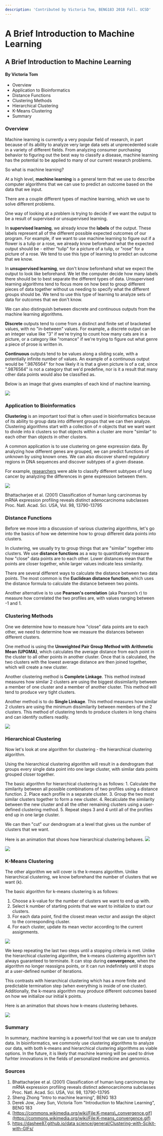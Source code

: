 ```yaml
---
description: 'Contributed by Victoria Tom, BENG183 2018 Fall. UCSD'
---
```


# A Brief Introduction to Machine Learning

## A Brief Introduction to Machine Learning

#### By Victoria Tom

* Overview
* Application to Bioinformatics
* Distance Functions
* Clustering Methods
* Hierarchical Clustering
* K-Means Clustering
* Summary

### Overview

Machine learning is currently a very popular field of research, in part because of its ability to analyze very large data sets at unprecedented scale in a variety of different fields. From analyzing consumer purchasing behavior to figuring out the best way to classify a disease, machine learning has the potential to be applied to many of our current research problems.

So what is machine learning?

At a high level, **machine learning** is a general term that we use to describe computer algorithms that we can use to predict an outcome based on the data that we input.

There are a couple different types of machine learning, which we use to solve different problems.

One way of looking at a problem is trying to decide if we want the output to be a result of supervised or unsupervised learning.

In **supervised learning**, we already know the **labels** of the output. These labels represent all of the different possible expected outcomes of our program. For example, if we want to use machine learning to figure out if a flower is a tulip or a rose, we already know beforehand what the expected output should be - either "tulip" for a picture of a tulip, or "rose" for a picture of a rose. We tend to use this type of learning to predict an outcome that we know.

In **unsupervised learning**, we don't know beforehand what we expect the output to look like beforehand. We let the computer decide how many labels there should be to best separate the different types of data. Unsupervised learning algorithms tend to focus more on how best to group different pieces of data together without us needing to specify what the different groups should be. We tend to use this type of learning to analyze sets of data for outcomes that we don't know.

We can also distinguish between discrete and continuous outputs from the machine learning algorithms.

**Discrete** outputs tend to come from a distinct and finite set of bracketed values, with no "in-between" values. For example, a discrete output can be an integer value like "3" if we're trying to count how many cats are in a picture, or a category like "romance" if we're trying to figure out what genre a piece of prose is written in.

**Continuous** outputs tend to be values along a sliding scale, with a potentially infinite number of values. An example of a continuous output would be ".9876564" for how likely it is that a given picture is of a cat, since ".9876564" is not a category that we'd predefine, nor is it a result that many other data points would also be classified as.

Below is an image that gives examples of each kind of machine learning.

![](../../.gitbook/assets/image%20%2810%29.png)

### Application to Bioinformatics

**Clustering** is an important tool that is often used in bioinformatics because of its ability to group data into different groups that we can then analyze. Clustering algorithms start with a collection of _n_ objects that we want want to divide into _k_ clusters so that objects within a cluster are more "similar" to each other than objects in other clusters.

A common application is to use clustering on gene expression data. By analyzing how different genes are grouped, we can predict functions of unknown by using known ones. We can also discover shared regulatory regions in DNA sequences and discover subtypes of a given disease.

For example, [researchers](https://www.ncbi.nlm.nih.gov/pubmed/11707567) were able to classify different subtypes of lung cancer by analyzing the differences in gene expression between them.

![](../../.gitbook/assets/image%20%287%29.png)

Bhattacharjee et al. \(2001\) Classification of human lung carcinomas by mRNA expression profiling reveals distinct adenocarcinoma subclasses Proc. Natl. Acad. Sci. USA, Vol. 98, 13790-13795

### Distance Functions

Before we move into a discussion of various clustering algorithms, let's go into the basics of how we determine how to group different data points into clusters.

In clustering, we usually try to group things that are "similar" together into clusters. We use **distance functions** as a way to quantitatively measure how "close" data points are to each other. Lower distances mean that the points are closer together, while larger values indicate less similarity.

There are several different ways to calculate the distance between two data points. The most common is the **Euclidean distance function**, which uses the distance formula to calculate the distance between two points.

Another alternative is to use **Pearson's correlation** \(aka Pearson’s r\) to measure how correlated the two profiles are, with values ranging between -1 and 1.

### Clustering Methods

One we determine how to measure how "close" data points are to each other, we need to determine how we measure the distances between different clusters.

One method is using the **Unweighted Pair Group Method with Arithmetic Mean \(UPGMA\)**, which calculates the average distance from each point in the cluster to all other points in another cluster. Once that is calculated, the two clusters with the lowest average distance are then joined together, which will create a new cluster.

Another clustering method is **Complete Linkage**. This method instead measures how similar 2 clusters are using the biggest dissimilarity between a member of one cluster and a member of another cluster. This method will tend to produce very tight clusters.

Another method is to do **Single Linkage**. This method measures how similar 2 clusters are using the minimum dissimilarity between members of the 2 clusters. This method of clustering tends to produce clusters in long chains and can identify outliers readily.

![](../../.gitbook/assets/image%20%2822%29.png)

### Hierarchical Clustering

Now let's look at one algorithm for clustering - the hierarchical clustering algorithm.

Using the hierarchical clustering algorithm will result in a dendrogram that groups every single data point into one large cluster, with similar data points grouped closer together.

The basic algorithm for hierarchical clustering is as follows: 1. Calculate the similarity between all possible combinations of two profiles using a distance function. 2. Place each profile in a separate cluster. 3. Group the two most similar clusters together to form a new cluster. 4. Recalculate the similarity between the new cluster and all the other remaining clusters using a user-defined clustering method. 5. Repeat steps 3 and 4 until all of the profiles end up in one large cluster.

We can then "cut" our dendrogram at a level that gives us the number of clusters that we want.

Here is an animation that shows how hierarchical clustering behaves. ![](https://github.com/Zhong-Lab-UCSD/BENG183/blob/master/finalPaper/IntroToMachineLearning_2/hClust.gif)

![](../../.gitbook/assets/image%20%2814%29.png)

### K-Means Clustering

The other algorithm we will cover is the k-means algorithm. Unlike hierarchical clustering, we know beforehand the number of clusters that we want \(k\).

The basic algorithm for k-means clustering is as follows:

1. Choose a k-value for the number of clusters we want to end up with.
2. Select k number of starting points that we want to initialize to start our clusters. 
3. For each data point, find the closest mean vector and assign the object to the corresponding cluster.
4. For each cluster, update its mean vector according to the current assignments.

![](../../.gitbook/assets/image%20%282%29.png)

We keep repeating the last two steps until a stopping criteria is met. Unlike the hierarchical clustering algorithm, the k-means clustering algorithm isn't always guaranteed to terminate. It can stop during **convergence**, when the algorithm no longer reassigns points, or it can run indefinitely until it stops at a user-defined number of iterations.

This contrasts with hierarchical clustering which has a more finite and predictable termination step \(when everything is inside of one cluster\). Additionally, the k-means algorithm may produce different outcomes based on how we initialize our initial k points.

Here is an animation that shows how k-means clustering behaves.

![](../../.gitbook/assets/image%20%283%29.png)

### Summary

In summary, machine learning is a powerful tool that we can use to analyze data. In bioinformatics, we commonly use clustering algorithms to analyze our data, with both k-means and hierarchical clustering algorithms as viable options. In the future, it is likely that machine learning will be used to drive furhter innovations in the fields of personalized medicine and genomics.

### Sources

1. Bhattacharjee et al. \(2001\) Classification of human lung carcinomas by mRNA expression profiling reveals distinct adenocarcinoma subclasses Proc. Natl. Acad. Sci. USA, Vol. 98, 13790-13795 
2. Sheng Zhong "Intro to machine learning", BENG 183
3. Derek Jow, Joey Sun, Victoria Tom "Introduction to Machine Learning", BENG 183
4. [https://commons.wikimedia.org/wiki/File:K-means\_convergence.gif](https://commons.wikimedia.org/wiki/File:K-means_convergence.gif)
5. [https://dashee87.github.io/data science/general/Clustering-with-Scikit-with-GIFs/](https://dashee87.github.io/data%20science/general/Clustering-with-Scikit-with-GIFs/)

